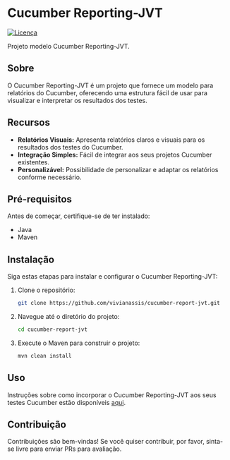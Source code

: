 # Cucumber Reporting-JVT

[![Licença](https://img.shields.io/badge/Licença-MIT-blue.svg)](https://github.com/vivianassis/cucumber-report-jvt/blob/main/LICENSE)

Projeto modelo Cucumber Reporting-JVT.

## Sobre

O Cucumber Reporting-JVT é um projeto que fornece um modelo para relatórios do Cucumber, oferecendo uma estrutura fácil de usar para visualizar e interpretar os resultados dos testes.

## Recursos

- **Relatórios Visuais:** Apresenta relatórios claros e visuais para os resultados dos testes do Cucumber.
- **Integração Simples:** Fácil de integrar aos seus projetos Cucumber existentes.
- **Personalizável:** Possibilidade de personalizar e adaptar os relatórios conforme necessário.

## Pré-requisitos

Antes de começar, certifique-se de ter instalado:

- Java
- Maven

## Instalação

Siga estas etapas para instalar e configurar o Cucumber Reporting-JVT:

1. Clone o repositório:

    ```bash
    git clone https://github.com/vivianassis/cucumber-report-jvt.git
    ```

2. Navegue até o diretório do projeto:

    ```bash
    cd cucumber-report-jvt
    ```

3. Execute o Maven para construir o projeto:

    ```bash
    mvn clean install
    ```

## Uso

Instruções sobre como incorporar o Cucumber Reporting-JVT aos seus testes Cucumber estão disponíveis [aqui](https://gitlab.com/jamietanna/cucumber-reporting-plugin).

## Contribuição

Contribuições são bem-vindas! Se você quiser contribuir, por favor, sinta-se livre para enviar PRs para avaliação. 
